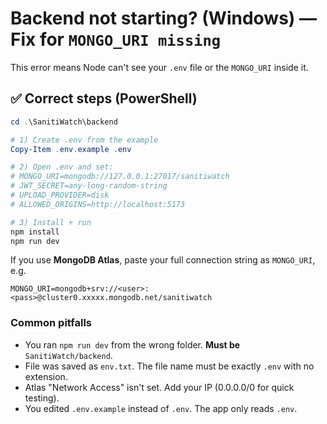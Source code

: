 # Backend not starting? (Windows) — Fix for `MONGO_URI missing`

This error means Node can't see your `.env` file or the `MONGO_URI` inside it.

## ✅ Correct steps (PowerShell)

```powershell
cd .\SanitiWatch\backend

# 1) Create .env from the example
Copy-Item .env.example .env

# 2) Open .env and set:
# MONGO_URI=mongodb://127.0.0.1:27017/sanitiwatch
# JWT_SECRET=any-long-random-string
# UPLOAD_PROVIDER=disk
# ALLOWED_ORIGINS=http://localhost:5173

# 3) Install + run
npm install
npm run dev
```

If you use **MongoDB Atlas**, paste your full connection string as `MONGO_URI`, e.g.

```
MONGO_URI=mongodb+srv://<user>:<pass>@cluster0.xxxxx.mongodb.net/sanitiwatch
```

### Common pitfalls
- You ran `npm run dev` from the wrong folder. **Must be** `SanitiWatch/backend`.
- File was saved as `env.txt`. The file name must be exactly `.env` with no extension.
- Atlas "Network Access" isn't set. Add your IP (0.0.0.0/0 for quick testing).
- You edited `.env.example` instead of `.env`. The app only reads `.env`.
